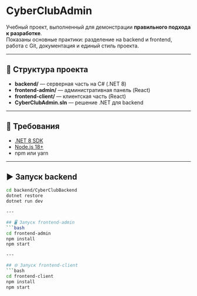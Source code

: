 # CyberClubAdmin

Учебный проект, выполненный для демонстрации **правильного подхода к разработке**.  
Показаны основные практики: разделение на backend и frontend, работа с Git, документация и единый стиль проекта.  

---

## 📂 Структура проекта
- **backend/** — серверная часть на C# (.NET 8)  
- **frontend-admin/** — административная панель (React)  
- **frontend-client/** — клиентская часть (React)  
- **CyberClubAdmin.sln** — решение .NET для backend  

---

## 🚀 Требования
- [.NET 8 SDK](https://dotnet.microsoft.com/download)  
- [Node.js 18+](https://nodejs.org/)  
- npm или yarn  

---

## ▶️ Запуск backend
```bash
cd backend/CyberClubBackend
dotnet restore
dotnet run dev

---

## 🖥️ Запуск frontend-admin
```bash
cd frontend-admin
npm install
npm start

---

## 🌐 Запуск frontend-client
```bash
cd frontend-client
npm install
npm start

